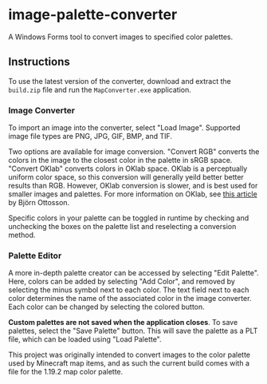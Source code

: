 # image-palette-converter
A Windows Forms tool to convert images to specified color palettes.
## Instructions
To use the latest version of the converter, download and extract the `build.zip` file and run the `MapConverter.exe` application.
### Image Converter
To import an image into the converter, select "Load Image". Supported image file types are PNG, JPG, GIF, BMP, and TIF.

Two options are available for image conversion. "Convert RGB" converts the colors in the image to the closest color in the palette in sRGB space. "Convert OKlab" converts colors in OKlab space. OKlab is a perceptually uniform color space, so this conversion will generally yeild better better results than RGB. However, OKlab conversion is slower, and is best used for smaller images and palettes. For more information on OKlab, see [this article](https://bottosson.github.io/posts/oklab/) by Björn Ottosson.

Specific colors in your palette can be toggled in runtime by checking and unchecking the boxes on the palette list and reselecting a conversion method. 
### Palette Editor
A more in-depth palette creator can be accessed by selecting "Edit Palette". Here, colors can be added by selecting "Add Color", and removed by selecting the minus symbol next to each color. The text field next to each color determines the name of the associated color in the image converter. Each color can be changed by selecting the colored button. 

**Custom palettes are not saved when the application closes**. To save palettes, select the "Save Palette" button. This will save the palette as a PLT file, which can be loaded using "Load Palette".

This project was originally intended to convert images to the color palette used by Minecraft map items, and as such the current build comes with a file for the 1.19.2 map color palette.
